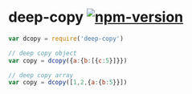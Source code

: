 
# deep-copy [![npm-version]][npm]


```js
var dcopy = require('deep-copy')

// deep copy object
var copy = dcopy({a:{b:[{c:5}]}})

// deep copy array
var copy = dcopy([1,2,{a:{b:5}}])
```


  [npm-version]: http://img.shields.io/npm/v/deep-copy.svg?style=flat-square (NPM Version)
  [npm]: https://www.npmjs.org/package/deep-copy
